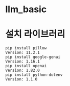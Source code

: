 # llm_basic

# 설치 라이브러리
```
pip install pillow
Version: 11.2.1
pip install google-genai
Version: 1.16.1
pip install openai
Version: 1.82.0
pip install python-dotenv
Version: 1.1.0
```